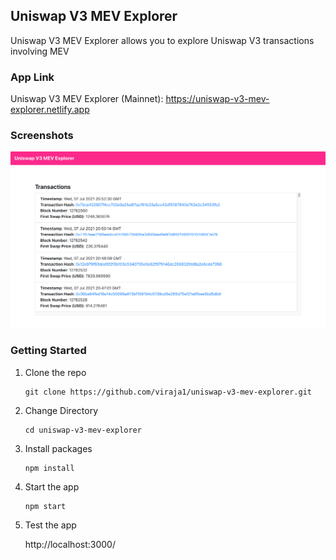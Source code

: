 ## Uniswap V3 MEV Explorer
Uniswap V3 MEV Explorer allows you to explore Uniswap V3 transactions involving MEV 

### App Link
Uniswap V3 MEV Explorer (Mainnet): https://uniswap-v3-mev-explorer.netlify.app

### Screenshots
![](screenshots/screenshot.png)

### Getting Started

1) Clone the repo

   ```
   git clone https://github.com/viraja1/uniswap-v3-mev-explorer.git 
   ```

2) Change Directory

   ```
   cd uniswap-v3-mev-explorer
   ```
   
3) Install packages

   ```
   npm install
   ```
      
4) Start the app   

   ```
   npm start 
   ```
   
5) Test the app

   http://localhost:3000/ 
